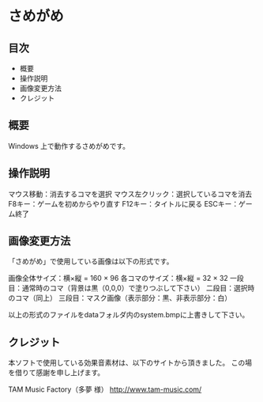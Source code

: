 # さめがめ

## 目次

* 概要
* 操作説明
* 画像変更方法
* クレジット


## 概要

Windows 上で動作するさめがめです。


## 操作説明

マウス移動：消去するコマを選択
マウス左クリック：選択しているコマを消去
F8キー：ゲームを初めからやり直す
F12キー：タイトルに戻る
ESCキー：ゲーム終了


## 画像変更方法

「さめがめ」で使用している画像は以下の形式です。

画像全体サイズ：横×縦 = 160 × 96
各コマのサイズ：横×縦 = 32 × 32
一段目：通常時のコマ（背景は黒（0,0,0）で塗りつぶして下さい）
二段目：選択時のコマ（同上）
三段目：マスク画像（表示部分：黒、非表示部分：白）

以上の形式のファイルをdataフォルダ内のsystem.bmpに上書きして下さい。


## クレジット

本ソフトで使用している効果音素材は、以下のサイトから頂きました。
この場を借りて感謝を申し上げます。

TAM Music Factory（多夢 様）
http://www.tam-music.com/
